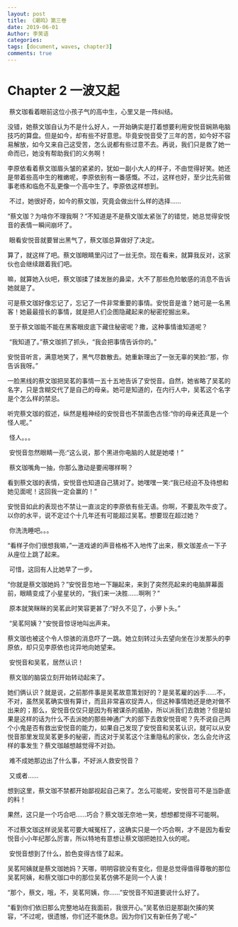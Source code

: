 ```yaml
---
layout: post
title: 《潮鸣》第三卷
date: 2019-06-01
Author: 李笑语
categories: 
tags: [document, waves, chapter3]
comments: true
---
```


# Chapter 2 一波又起

​    蔡文珈看着眼前这位小孩子气的高中生，心里又是一阵纠结。

​    没错，她蔡文珈自认为不是什么好人，一开始确实是打着想要利用安悦音娴熟电脑技巧的算盘。但是如今，却有些不好意思。毕竟安悦音受了三年的苦，如今好不容易解放，如今又来自己这受苦，怎么说都有些过意不去。再说，我们只是救了她一命而已，她没有帮助我们的义务啊！

​    李原依看着蔡文珈眉头皱的紧紧的，犹如一副小大人的样子，不由觉得好笑。她还是带着些高中生的稚嫩呢，李原依别有一番感慨。不过，这样也好，至少比先前做事老练和临危不乱更像一个高中生了。李原依这样想到。

​    不过，她很好奇，如今的蔡文珈，究竟会做出什么样的选择......

​    “蔡文珈？为啥你不理我啊？”不知道是不是蔡文珈太紧张了的错觉，她总觉得安悦音的表情一瞬间崩坏了。

​    眼看安悦音就要冒出黑气了，蔡文珈总算做好了决定。

​    算了，就这样了吧。蔡文珈眼睛里闪过了一丝无奈。现在看来，就算我反对，这家伙也会继续跟着我们吧。

​    嘛，就算她入伙吧，蔡文珈揉了揉发胀的鼻梁，大不了那些危险敏感的消息不告诉她就是了。

​    可是蔡文珈好像忘记了，忘记了一件非常重要的事情。安悦音是谁？她可是一名黑客！她最最擅长的事情，就是把人们企图隐藏起来的秘密挖掘出来。

​    至于蔡文珈能不能在黑客眼皮底下藏住秘密呢？撒，这种事情谁知道呢？

​    “我知道了。”蔡文珈抓了抓头，“我会把事情告诉你的。”

​    安悦音听言，满意地笑了，黑气尽数散去。她重新理出了一张无辜的笑脸:“那，你告诉我呀。”

​    一脸黑线的蔡文珈把吴茗的事情一五十五地告诉了安悦音。自然，她省略了吴茗的名字，只是含糊交代了是自己的母亲。她可是知道的，在内行人中，吴茗这个名字是个怎么样的禁忌。

​    听完蔡文珈的叙述，纵然是粗神经的安悦音也不禁面色古怪:“你的母亲还真是一个怪人呢。”

​    怪人。。。

​    安悦音忽然眼睛一亮:“这么说，那个黑进你电脑的人就是她喽！”

​    蔡文珈嘴角一抽，你那么激动是要闹哪样啊？

​    看到蔡文珈的表情，安悦音也知道自己猜对了。她嘿嘿一笑:“我已经迫不及待想和她见面呢！这回我一定会赢的！”

​    安悦音如此的表现也不禁让一直淡定的李原依有些无语。你啊，不要乱吹牛皮了。以你的水平，说不定过个十几年还有可能超过吴茗。想要现在超过她？

​    你洗洗睡吧。。。

​    “看样子你们很想我嘛，”一道戏谑的声音格格不入地传了出来，蔡文珈差点一下子从座位上跳了起来。

​    可惜，这回有人比她早了一步。

​    “你就是蔡文珈她妈？”安悦音忽地一下蹦起来，来到了突然亮起来的电脑屏幕面前，眼睛变成了小星星状的，“我们来一决胜......啊咧？”

​    原本就笑眯眯的吴茗此时笑容更甚了:“好久不见了，小萝卜头。”

​    “吴茗阿姨？”安悦音惊讶地叫出声来。

​    蔡文珈也被这个令人惊骇的消息吓了一跳。她立刻转过头去望向坐在沙发那头的李原依，却只见李原依也诧异地向她望来。

​    安悦音和吴茗，居然认识！

​    蔡文珈的脑袋立刻开始转动起来了。

​    她们俩认识？就是说，之前那件事是吴茗故意策划好的？是吴茗雇的凶手......不，不对，虽然吴茗确实很有算计，而且非常喜欢捉弄人，但这种事情她还是绝对做不出来的；那么，安悦音仅仅只是因为有被谋杀的威胁，所以派我们去救她？但是如果是这样的话为什么不去派她的那些神通广大的部下去救安悦音呢？先不说自己两个小鬼是否有救出安悦音的能力，如果自己发现了安悦音和吴茗认识，就可以从安悦音那里发现吴茗更多的秘密，而这对于吴茗这个注重隐私的家伙，怎么会允许这样的事发生？蔡文珈越想越觉得不对劲。

​    难不成她那边出了什么事，不好派人救安悦音？

​    又或者......

​    想到这里，蔡文珈不禁都开始鄙视起自己来了。怎么可能呢，安悦音可不是当卧底的料！

​    果然，这只是一个巧合吧......巧合？蔡文珈无奈地一笑，想想都觉得不可能啊。

​    不过蔡文珈这样说吴茗可要大喊冤枉了，这确实只是一个巧合啊，才不是因为看安悦音小小年纪那么厉害，所以特地有意想让蔡文珈把她拉入伙的呢。

​    安悦音想到了什么，脸色变得古怪了起来。

​    吴茗阿姨就是蔡文珈她妈？天哪，明明容貌没有变化，但是总觉得值得尊敬的那位吴茗阿姨，和蔡文珈口中的那位吴茗仿佛不是同一个人诶！

​    “那个，蔡文，哦，不，吴茗阿姨，你......”安悦音不知道要说什么好了。

​    “看到你们依旧那么完整地站在我面前，我很开心。”吴茗依旧是那副欠揍的笑容，“不过呢，很遗憾，你们还不能休息。因为你们又有新任务了呢~”
